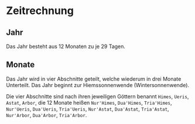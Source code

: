 # Zeitrechnung

## Jahr

Das Jahr besteht aus 12 Monaten zu je 29 Tagen.

## Monate

Das Jahr wird in vier Abschnitte geteilt, welche wiederum in drei Monate Unterteilt. Das Jahr beginnt zur Hiemssonnenwende (Wintersonnenwende).

Die vier Abschnitte sind nach ihren jeweiligen Göttern benannt `Himes`, `Ueris`, `Astat`, `Arbor`, die 12 Monate heißen `Nur'Himes`, `Dua'Himes`, `Tria'Himes`,
`Nur'Ueris`, `Dua'Ueris`, `Tria'Ueris`, `Nur'Astat`, `Dua'Astat`,  `Tria'Astat`, `Nur'Arbor`, `Dua'Arbor`, `Tria'Arbor`. 
